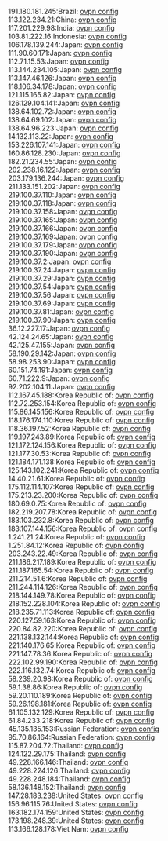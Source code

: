 191.180.181.245:Brazil: [ovpn config](vpn/191_180_181_245.ovpn)  
113.122.234.21:China: [ovpn config](vpn/113_122_234_21.ovpn)  
117.201.229.98:India: [ovpn config](vpn/117_201_229_98.ovpn)  
103.81.222.16:Indonesia: [ovpn config](vpn/103_81_222_16.ovpn)  
106.178.139.244:Japan: [ovpn config](vpn/106_178_139_244.ovpn)  
111.90.60.171:Japan: [ovpn config](vpn/111_90_60_171.ovpn)  
112.71.15.53:Japan: [ovpn config](vpn/112_71_15_53.ovpn)  
113.144.234.105:Japan: [ovpn config](vpn/113_144_234_105.ovpn)  
113.147.46.126:Japan: [ovpn config](vpn/113_147_46_126.ovpn)  
118.106.34.178:Japan: [ovpn config](vpn/118_106_34_178.ovpn)  
121.115.165.82:Japan: [ovpn config](vpn/121_115_165_82.ovpn)  
126.129.104.141:Japan: [ovpn config](vpn/126_129_104_141.ovpn)  
138.64.102.72:Japan: [ovpn config](vpn/138_64_102_72.ovpn)  
138.64.69.102:Japan: [ovpn config](vpn/138_64_69_102.ovpn)  
138.64.96.223:Japan: [ovpn config](vpn/138_64_96_223.ovpn)  
14.132.113.22:Japan: [ovpn config](vpn/14_132_113_22.ovpn)  
153.226.107.141:Japan: [ovpn config](vpn/153_226_107_141.ovpn)  
160.86.128.230:Japan: [ovpn config](vpn/160_86_128_230.ovpn)  
182.21.234.55:Japan: [ovpn config](vpn/182_21_234_55.ovpn)  
202.238.16.122:Japan: [ovpn config](vpn/202_238_16_122.ovpn)  
203.179.136.244:Japan: [ovpn config](vpn/203_179_136_244.ovpn)  
211.133.151.202:Japan: [ovpn config](vpn/211_133_151_202.ovpn)  
219.100.37.110:Japan: [ovpn config](vpn/219_100_37_110.ovpn)  
219.100.37.118:Japan: [ovpn config](vpn/219_100_37_118.ovpn)  
219.100.37.158:Japan: [ovpn config](vpn/219_100_37_158.ovpn)  
219.100.37.165:Japan: [ovpn config](vpn/219_100_37_165.ovpn)  
219.100.37.166:Japan: [ovpn config](vpn/219_100_37_166.ovpn)  
219.100.37.169:Japan: [ovpn config](vpn/219_100_37_169.ovpn)  
219.100.37.179:Japan: [ovpn config](vpn/219_100_37_179.ovpn)  
219.100.37.190:Japan: [ovpn config](vpn/219_100_37_190.ovpn)  
219.100.37.2:Japan: [ovpn config](vpn/219_100_37_2.ovpn)  
219.100.37.24:Japan: [ovpn config](vpn/219_100_37_24.ovpn)  
219.100.37.29:Japan: [ovpn config](vpn/219_100_37_29.ovpn)  
219.100.37.54:Japan: [ovpn config](vpn/219_100_37_54.ovpn)  
219.100.37.56:Japan: [ovpn config](vpn/219_100_37_56.ovpn)  
219.100.37.69:Japan: [ovpn config](vpn/219_100_37_69.ovpn)  
219.100.37.81:Japan: [ovpn config](vpn/219_100_37_81.ovpn)  
219.100.37.90:Japan: [ovpn config](vpn/219_100_37_90.ovpn)  
36.12.227.17:Japan: [ovpn config](vpn/36_12_227_17.ovpn)  
42.124.24.65:Japan: [ovpn config](vpn/42_124_24_65.ovpn)  
42.125.47.155:Japan: [ovpn config](vpn/42_125_47_155.ovpn)  
58.190.29.142:Japan: [ovpn config](vpn/58_190_29_142.ovpn)  
58.98.253.90:Japan: [ovpn config](vpn/58_98_253_90.ovpn)  
60.151.74.191:Japan: [ovpn config](vpn/60_151_74_191.ovpn)  
60.71.222.9:Japan: [ovpn config](vpn/60_71_222_9.ovpn)  
92.202.104.11:Japan: [ovpn config](vpn/92_202_104_11.ovpn)  
112.167.45.188:Korea Republic of: [ovpn config](vpn/112_167_45_188.ovpn)  
112.72.253.154:Korea Republic of: [ovpn config](vpn/112_72_253_154.ovpn)  
115.86.145.156:Korea Republic of: [ovpn config](vpn/115_86_145_156.ovpn)  
118.176.174.110:Korea Republic of: [ovpn config](vpn/118_176_174_110.ovpn)  
118.36.197.52:Korea Republic of: [ovpn config](vpn/118_36_197_52.ovpn)  
119.197.243.89:Korea Republic of: [ovpn config](vpn/119_197_243_89.ovpn)  
121.172.124.156:Korea Republic of: [ovpn config](vpn/121_172_124_156.ovpn)  
121.177.30.53:Korea Republic of: [ovpn config](vpn/121_177_30_53.ovpn)  
121.184.171.138:Korea Republic of: [ovpn config](vpn/121_184_171_138.ovpn)  
125.143.102.241:Korea Republic of: [ovpn config](vpn/125_143_102_241.ovpn)  
14.40.21.61:Korea Republic of: [ovpn config](vpn/14_40_21_61.ovpn)  
175.112.114.107:Korea Republic of: [ovpn config](vpn/175_112_114_107.ovpn)  
175.213.23.200:Korea Republic of: [ovpn config](vpn/175_213_23_200.ovpn)  
180.69.0.75:Korea Republic of: [ovpn config](vpn/180_69_0_75.ovpn)  
182.219.207.78:Korea Republic of: [ovpn config](vpn/182_219_207_78.ovpn)  
183.103.232.8:Korea Republic of: [ovpn config](vpn/183_103_232_8.ovpn)  
183.107.144.156:Korea Republic of: [ovpn config](vpn/183_107_144_156.ovpn)  
1.241.21.24:Korea Republic of: [ovpn config](vpn/1_241_21_24.ovpn)  
1.251.84.12:Korea Republic of: [ovpn config](vpn/1_251_84_12.ovpn)  
203.243.22.49:Korea Republic of: [ovpn config](vpn/203_243_22_49.ovpn)  
211.186.217.189:Korea Republic of: [ovpn config](vpn/211_186_217_189.ovpn)  
211.187.165.54:Korea Republic of: [ovpn config](vpn/211_187_165_54.ovpn)  
211.214.51.6:Korea Republic of: [ovpn config](vpn/211_214_51_6.ovpn)  
211.244.114.126:Korea Republic of: [ovpn config](vpn/211_244_114_126.ovpn)  
218.144.149.78:Korea Republic of: [ovpn config](vpn/218_144_149_78.ovpn)  
218.152.228.104:Korea Republic of: [ovpn config](vpn/218_152_228_104.ovpn)  
218.235.71.113:Korea Republic of: [ovpn config](vpn/218_235_71_113.ovpn)  
220.127.59.163:Korea Republic of: [ovpn config](vpn/220_127_59_163.ovpn)  
220.84.82.220:Korea Republic of: [ovpn config](vpn/220_84_82_220.ovpn)  
221.138.132.144:Korea Republic of: [ovpn config](vpn/221_138_132_144.ovpn)  
221.140.176.65:Korea Republic of: [ovpn config](vpn/221_140_176_65.ovpn)  
221.147.78.36:Korea Republic of: [ovpn config](vpn/221_147_78_36.ovpn)  
222.102.99.190:Korea Republic of: [ovpn config](vpn/222_102_99_190.ovpn)  
222.116.132.74:Korea Republic of: [ovpn config](vpn/222_116_132_74.ovpn)  
58.239.20.98:Korea Republic of: [ovpn config](vpn/58_239_20_98.ovpn)  
59.1.38.86:Korea Republic of: [ovpn config](vpn/59_1_38_86.ovpn)  
59.20.110.189:Korea Republic of: [ovpn config](vpn/59_20_110_189.ovpn)  
59.26.198.181:Korea Republic of: [ovpn config](vpn/59_26_198_181.ovpn)  
61.105.132.129:Korea Republic of: [ovpn config](vpn/61_105_132_129.ovpn)  
61.84.233.218:Korea Republic of: [ovpn config](vpn/61_84_233_218.ovpn)  
45.135.135.153:Russian Federation: [ovpn config](vpn/45_135_135_153.ovpn)  
95.70.86.164:Russian Federation: [ovpn config](vpn/95_70_86_164.ovpn)  
115.87.204.72:Thailand: [ovpn config](vpn/115_87_204_72.ovpn)  
124.122.29.175:Thailand: [ovpn config](vpn/124_122_29_175.ovpn)  
49.228.166.146:Thailand: [ovpn config](vpn/49_228_166_146.ovpn)  
49.228.224.126:Thailand: [ovpn config](vpn/49_228_224_126.ovpn)  
49.228.248.184:Thailand: [ovpn config](vpn/49_228_248_184.ovpn)  
58.136.148.152:Thailand: [ovpn config](vpn/58_136_148_152.ovpn)  
147.28.183.238:United States: [ovpn config](vpn/147_28_183_238.ovpn)  
156.96.115.76:United States: [ovpn config](vpn/156_96_115_76.ovpn)  
163.182.174.159:United States: [ovpn config](vpn/163_182_174_159.ovpn)  
173.198.248.39:United States: [ovpn config](vpn/173_198_248_39.ovpn)  
113.166.128.178:Viet Nam: [ovpn config](vpn/113_166_128_178.ovpn)  
